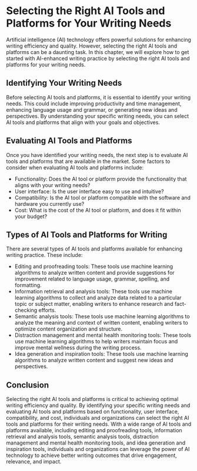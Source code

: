 Selecting the Right AI Tools and Platforms for Your Writing Needs
===============================================================================================================================

Artificial intelligence (AI) technology offers powerful solutions for enhancing writing efficiency and quality. However, selecting the right AI tools and platforms can be a daunting task. In this chapter, we will explore how to get started with AI-enhanced writing practice by selecting the right AI tools and platforms for your writing needs.

Identifying Your Writing Needs
------------------------------

Before selecting AI tools and platforms, it is essential to identify your writing needs. This could include improving productivity and time management, enhancing language usage and grammar, or generating new ideas and perspectives. By understanding your specific writing needs, you can select AI tools and platforms that align with your goals and objectives.

Evaluating AI Tools and Platforms
---------------------------------

Once you have identified your writing needs, the next step is to evaluate AI tools and platforms that are available in the market. Some factors to consider when evaluating AI tools and platforms include:

* Functionality: Does the AI tool or platform provide the functionality that aligns with your writing needs?
* User interface: Is the user interface easy to use and intuitive?
* Compatibility: Is the AI tool or platform compatible with the software and hardware you currently use?
* Cost: What is the cost of the AI tool or platform, and does it fit within your budget?

Types of AI Tools and Platforms for Writing
-------------------------------------------

There are several types of AI tools and platforms available for enhancing writing practice. These include:

* Editing and proofreading tools: These tools use machine learning algorithms to analyze written content and provide suggestions for improvement related to language usage, grammar, spelling, and formatting.
* Information retrieval and analysis tools: These tools use machine learning algorithms to collect and analyze data related to a particular topic or subject matter, enabling writers to enhance research and fact-checking efforts.
* Semantic analysis tools: These tools use machine learning algorithms to analyze the meaning and context of written content, enabling writers to optimize content organization and structure.
* Distraction management and mental health monitoring tools: These tools use machine learning algorithms to help writers maintain focus and improve mental wellness during the writing process.
* Idea generation and inspiration tools: These tools use machine learning algorithms to analyze written content and suggest new ideas and perspectives.

Conclusion
----------

Selecting the right AI tools and platforms is critical to achieving optimal writing efficiency and quality. By identifying your specific writing needs and evaluating AI tools and platforms based on functionality, user interface, compatibility, and cost, individuals and organizations can select the right AI tools and platforms for their writing needs. With a wide range of AI tools and platforms available, including editing and proofreading tools, information retrieval and analysis tools, semantic analysis tools, distraction management and mental health monitoring tools, and idea generation and inspiration tools, individuals and organizations can leverage the power of AI technology to achieve better writing outcomes that drive engagement, relevance, and impact.
